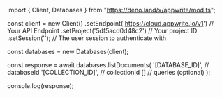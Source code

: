 import { Client, Databases } from "https://deno.land/x/appwrite/mod.ts";

const client = new Client()
    .setEndpoint('https://cloud.appwrite.io/v1') // Your API Endpoint
    .setProject('5df5acd0d48c2') // Your project ID
    .setSession(''); // The user session to authenticate with

const databases = new Databases(client);

const response = await databases.listDocuments(
    '[DATABASE_ID]', // databaseId
    '[COLLECTION_ID]', // collectionId
    [] // queries (optional)
);

console.log(response);
